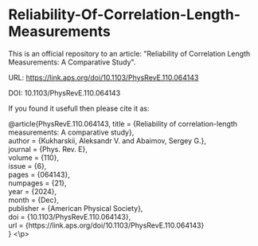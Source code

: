# Reliability-Of-Correlation-Length-Measurements


<p>This is an official repository to an article: "Reliability of Correlation Length Measurements: A Comparative Study".</p>

URL: https://link.aps.org/doi/10.1103/PhysRevE.110.064143

DOI: 10.1103/PhysRevE.110.064143

If you found it usefull then please cite it as:

<p>@article{PhysRevE.110.064143,
  title = {Reliability of correlation-length measurements: A comparative study}, <br>
  author = {Kukharskii, Aleksandr V. and Abaimov, Sergey G.}, <br>
  journal = {Phys. Rev. E}, <br>
  volume = {110}, <br>
  issue = {6}, <br>
  pages = {064143}, <br>
  numpages = {21}, <br>
  year = {2024}, <br>
  month = {Dec}, <br>
  publisher = {American Physical Society}, <br>
  doi = {10.1103/PhysRevE.110.064143}, <br>
  url = {https://link.aps.org/doi/10.1103/PhysRevE.110.064143} <br>
} <\p>


